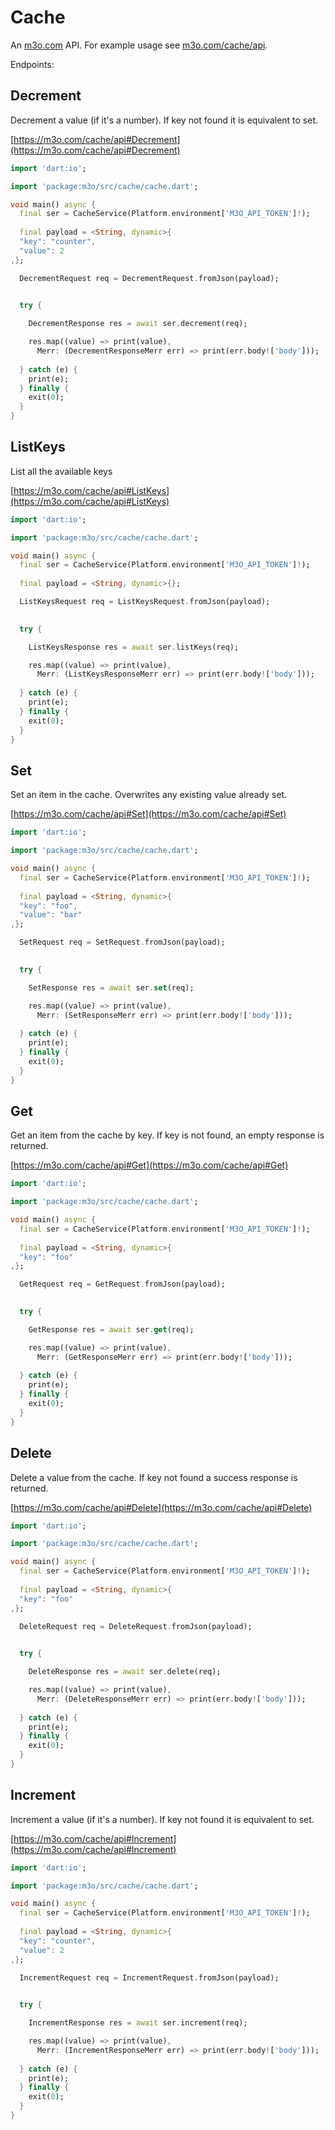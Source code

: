 # Cache

An [m3o.com](https://m3o.com) API. For example usage see [m3o.com/cache/api](https://m3o.com/cache/api).

Endpoints:

## Decrement

Decrement a value (if it's a number). If key not found it is equivalent to set.


[https://m3o.com/cache/api#Decrement](https://m3o.com/cache/api#Decrement)

```dart
import 'dart:io';

import 'package:m3o/src/cache/cache.dart';

void main() async {
  final ser = CacheService(Platform.environment['M3O_API_TOKEN']!);
 
  final payload = <String, dynamic>{
  "key": "counter",
  "value": 2
,};

  DecrementRequest req = DecrementRequest.fromJson(payload);

  
  try {

	DecrementResponse res = await ser.decrement(req);

    res.map((value) => print(value),
	  Merr: (DecrementResponseMerr err) => print(err.body!['body']));	
  
  } catch (e) {
    print(e);
  } finally {
    exit(0);
  }
}
```
## ListKeys

List all the available keys


[https://m3o.com/cache/api#ListKeys](https://m3o.com/cache/api#ListKeys)

```dart
import 'dart:io';

import 'package:m3o/src/cache/cache.dart';

void main() async {
  final ser = CacheService(Platform.environment['M3O_API_TOKEN']!);
 
  final payload = <String, dynamic>{};

  ListKeysRequest req = ListKeysRequest.fromJson(payload);

  
  try {

	ListKeysResponse res = await ser.listKeys(req);

    res.map((value) => print(value),
	  Merr: (ListKeysResponseMerr err) => print(err.body!['body']));	
  
  } catch (e) {
    print(e);
  } finally {
    exit(0);
  }
}
```
## Set

Set an item in the cache. Overwrites any existing value already set.


[https://m3o.com/cache/api#Set](https://m3o.com/cache/api#Set)

```dart
import 'dart:io';

import 'package:m3o/src/cache/cache.dart';

void main() async {
  final ser = CacheService(Platform.environment['M3O_API_TOKEN']!);
 
  final payload = <String, dynamic>{
  "key": "foo",
  "value": "bar"
,};

  SetRequest req = SetRequest.fromJson(payload);

  
  try {

	SetResponse res = await ser.set(req);

    res.map((value) => print(value),
	  Merr: (SetResponseMerr err) => print(err.body!['body']));	
  
  } catch (e) {
    print(e);
  } finally {
    exit(0);
  }
}
```
## Get

Get an item from the cache by key. If key is not found, an empty response is returned.


[https://m3o.com/cache/api#Get](https://m3o.com/cache/api#Get)

```dart
import 'dart:io';

import 'package:m3o/src/cache/cache.dart';

void main() async {
  final ser = CacheService(Platform.environment['M3O_API_TOKEN']!);
 
  final payload = <String, dynamic>{
  "key": "foo"
,};

  GetRequest req = GetRequest.fromJson(payload);

  
  try {

	GetResponse res = await ser.get(req);

    res.map((value) => print(value),
	  Merr: (GetResponseMerr err) => print(err.body!['body']));	
  
  } catch (e) {
    print(e);
  } finally {
    exit(0);
  }
}
```
## Delete

Delete a value from the cache. If key not found a success response is returned.


[https://m3o.com/cache/api#Delete](https://m3o.com/cache/api#Delete)

```dart
import 'dart:io';

import 'package:m3o/src/cache/cache.dart';

void main() async {
  final ser = CacheService(Platform.environment['M3O_API_TOKEN']!);
 
  final payload = <String, dynamic>{
  "key": "foo"
,};

  DeleteRequest req = DeleteRequest.fromJson(payload);

  
  try {

	DeleteResponse res = await ser.delete(req);

    res.map((value) => print(value),
	  Merr: (DeleteResponseMerr err) => print(err.body!['body']));	
  
  } catch (e) {
    print(e);
  } finally {
    exit(0);
  }
}
```
## Increment

Increment a value (if it's a number). If key not found it is equivalent to set.


[https://m3o.com/cache/api#Increment](https://m3o.com/cache/api#Increment)

```dart
import 'dart:io';

import 'package:m3o/src/cache/cache.dart';

void main() async {
  final ser = CacheService(Platform.environment['M3O_API_TOKEN']!);
 
  final payload = <String, dynamic>{
  "key": "counter",
  "value": 2
,};

  IncrementRequest req = IncrementRequest.fromJson(payload);

  
  try {

	IncrementResponse res = await ser.increment(req);

    res.map((value) => print(value),
	  Merr: (IncrementResponseMerr err) => print(err.body!['body']));	
  
  } catch (e) {
    print(e);
  } finally {
    exit(0);
  }
}
```

